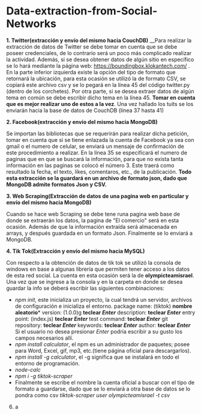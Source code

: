 # Data-extraction-from-Social-Networks
**1. Twitter(extracción y envío del mismo hacia CouchDB)**
__Para realizar la extracción de datos de Twitter se debe tomar en cuenta que se debe poseer credenciales, de lo contrario será un poco más complicado realizar la actividad. Además, si se desea obtener datos de algún sitio en específico se lo hará mediante la página web: https://boundingbox.klokantech.com/ . En la parte inferior izquierda existe la opción del tipo de formato que retornará la ubicación, para esta ocasión se utilizó la de formato CSV, se copiará este archivo csv y se lo pegará en la línea 45 del código twitter.py (dentro de los corchetes). Por otra parte, si se desea extraer datos de algún tema en común se debe escribir dicho tema en la línea 45. **Tomar en cuenta que es mejor realizar uno de estos a la vez**.
Una vez hallado los tuits se los enviarán hacia la base de datos de CouchDB (línea 37 hasta 41)

**2. Facebook(extracción y envío del mismo hacia MongoDB)**

Se importan las bibliotecas que se requerirán para realizar dicha petición, tomar en cuenta que si se tiene enlazada la cuenta de Facebook ya sea con gmail o el numero de celular, se enviará un mensaje de confirmación de este procedimiento a realizar.
En la línea 35 se especificará el numero de paginas que en que se buscará la información, para que no exista tanta información en las paginas se colocó el número 3. Este traerá como resultado la fecha, el texto, likes, comentaros, etc., de la publicación. **Todo esta extracción se la guardará en un archivo de formato json, dado que MongoDB admite formatos Json y CSV.**

**3. Web Scraping(Extracción de datos de una pagina web en particular y envío del mismo hacia MongoDB)**

Cuando se hace web Scraping se debe tene runa pagina web base de donde se extraerán los datos, la pagina de "El comercio" será en esta ocasión. Además de que la información extraída será almacenada en arrays, y después guardada en un formato Json. Finalmente se lo enviará a MongoDB.

**4. Tik Tok(Extracción y envío del mismo hacia MySQL)**

Con respecto a la obtención de datos de tik tok se utilizó la consola de windows en base a algunas librería que permiten tener acceso a los datos de esta red social. La cuenta en esta ocasión será la de **olympicteamisrael**.
Una vez que se ingrese a la consola y en la carpeta en donde se desea guardar la info se deberá escribir las siguientes combinaciones:
- *npm init*, este inicializa un proyecto, la cual tendrá un servidor, archivos de configuración e inicializa el entorno.
package name: (tiktok) **nombre aleatorio***
version: (1.0.0)g **teclear *Enter***
description: **teclear *Enter***
entry point: (index.js) **teclear *Enter***
test command: **teclear *Enter***
git repository: **teclear *Enter***
keywords: **teclear *Enter***
author: **teclear *Enter***
Si el usuario no desea presionar *Enter* podría escribir a su gusto los campos necesarios allí.
- *npm install calculator*, el npm es un administrador de paquetes; posee para Word, Excel, gif, mp3, etc.(tiene página oficial para descargarlos).
- *npm install -g calculator*, el -g significa que se instalará en todo el entorno de programación.
- *node-calc*
- *npm i -g tiktok-scraper*    
- Finalmente se escribe el nombre la cuenta oficial a buscar con el tipo de formato a guardarse, dado que se lo enviará a otra base de datos se lo pondra como csv *tiktok-scraper user olympicteamisrael -t csv*

6. a


  
